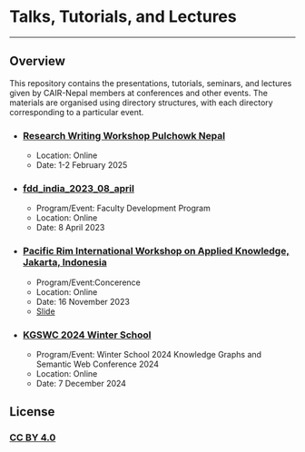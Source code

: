 # Talks, Tutorials, and Lectures
***
## Overview
This repository contains the presentations, tutorials, seminars, and lectures given by CAIR-Nepal members at conferences and other events. The materials are organised using directory structures, with each directory corresponding to a particular event.


- ### [Research Writing Workshop Pulchowk Nepal](https://github.com/CAIRNepal/talks_tutorials_lectures/tree/main/ieee_pulchowk_cair_nepal_workshop)
    -  Location: Online
    -  Date: 1-2 February 2025
    
- ### [fdd_india_2023_08_april](https://github.com/CAIRNepal/talks_tutorials_lectures/tree/main/fdd_india_2023_08_april)
    -  Program/Event: Faculty Development Program
    -  Location: Online
    -  Date: 8 April 2023
 - ### [Pacific Rim International Workshop on Applied Knowledge, Jakarta, Indonesia](https://priwakg.org/priwakg-2023-program-1)
    -  Program/Event:Concerence
    -  Location: Online
    -  Date: 16 November 2023
    -  [Slide](http://dx.doi.org/10.13140/RG.2.2.27225.70245)
  
 - ### [KGSWC 2024 Winter School](https://github.com/CAIRNepal/talks_tutorials_lectures/tree/main/kgswc_winter_school_2024)
    -  Program/Event: Winter School 2024 Knowledge Graphs and Semantic Web Conference 2024
    -  Location: Online
    -  Date: 7 December 2024 
  

## License
### [CC BY 4.0](https://creativecommons.org/licenses/by/4.0/) 
